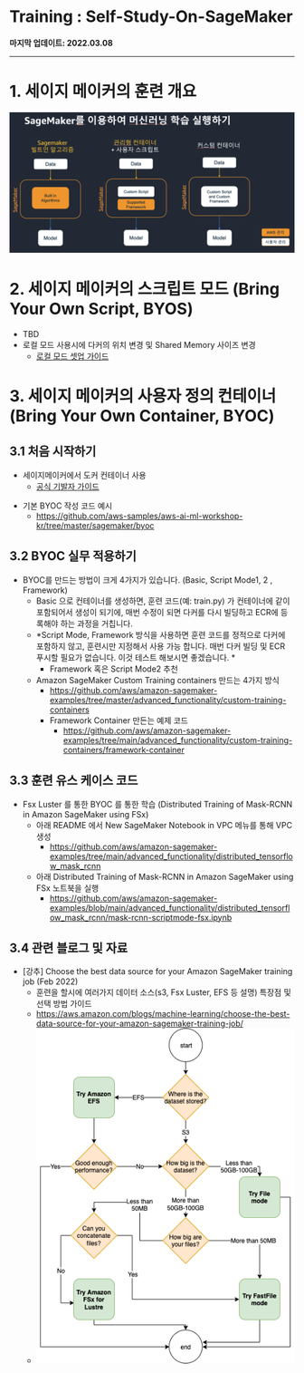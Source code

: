 # Training : Self-Study-On-SageMaker

**마지막 업데이트: 2022.03.08**


---

# 1. 세이지 메이커의 훈련 개요
![SM-Training-Methods.png](img/SM-Training-Methods.png)



# 2. 세이지 메이커의 스크립트 모드 (Bring Your Own Script, BYOS)
- TBD
- 로컬 모드 사용시에 다커의 위치 변경 및 Shared Memory 사이즈 변경
    - [로컬 모드 셋업 가이드](../workaround/sagemaker_classic_nb_localmode-shm_error.md)

# 3. 세이지 메이커의 사용자 정의 컨테이너 (Bring Your Own Container, BYOC)

## 3.1 처음 시작하기
- 세이지메이커에서 도커 컨테이너 사용
    - [공식 기발자 가이드](https://docs.aws.amazon.com/ko_kr/sagemaker/latest/dg/docker-containers.html)
* 기본 BYOC 작성 코드 예시
    * https://github.com/aws-samples/aws-ai-ml-workshop-kr/tree/master/sagemaker/byoc


## 3.2 BYOC 실무 적용하기

* BYOC를 만드는 방법이 크게 4가지가 있습니다. (Basic, Script Mode1, 2 , Framework)
    * Basic 으로 컨테이너를 생성하면, 훈련 코드(예: train.py) 가 컨테이너에 같이 포함되어서 생성이 되기에, 매번 수정이 되면 다커를 다시 빌딩하고 ECR에 등록해야 하는 과정을 거칩니다.
    * *Script Mode, Framework 방식을 사용하면 훈련 코드를 정적으로 다커에 포함하지 않고, 훈련시만 지정해서 사용 가능 합니다. 매번 다커 빌딩 및 ECR 푸시할 필요가 없습니다. 이것 테스트 해보시면 좋겠습니다. *
        * Framework 혹은 Script Mode2 추천
    * Amazon SageMaker Custom Training containers 만드는 4가지 방식
        * https://github.com/aws/amazon-sagemaker-examples/tree/master/advanced_functionality/custom-training-containers
        * Framework Container 만든는 예제 코드
            * https://github.com/aws/amazon-sagemaker-examples/tree/main/advanced_functionality/custom-training-containers/framework-container


## 3.3 훈련 유스 케이스 코드
* Fsx Luster 를 통한 BYOC 를 통한 학습 (Distributed Training of Mask-RCNN in Amazon SageMaker using FSx)
    - 아래 README 에서 New SageMaker Notebook in VPC 메뉴를 통해 VPC 생성
        - https://github.com/aws/amazon-sagemaker-examples/tree/main/advanced_functionality/distributed_tensorflow_mask_rcnn
    - 아래 Distributed Training of Mask-RCNN in Amazon SageMaker using FSx 노트북을 실행
        - https://github.com/aws/amazon-sagemaker-examples/blob/main/advanced_functionality/distributed_tensorflow_mask_rcnn/mask-rcnn-scriptmode-fsx.ipynb

## 3.4 관련 블로그 및 자료
* [강추] Choose the best data source for your Amazon SageMaker training job (Feb 2022)
    - 훈련을 할시에 여러가지 데이터 소스(s3, Fsx Luster, EFS 등 설명) 특장점 및 선택 방법 가이드
    - https://aws.amazon.com/blogs/machine-learning/choose-the-best-data-source-for-your-amazon-sagemaker-training-job/
    - ![ML-2979-image003.png](img/ML-2979-image003.png)

